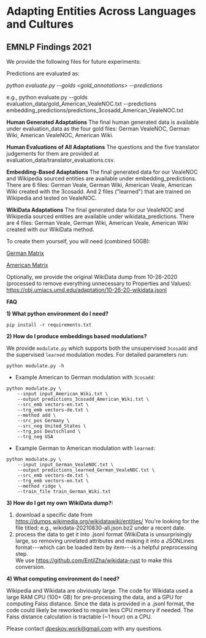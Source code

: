 # Adapting Entities Across Languages and Cultures
## EMNLP Findings 2021

We provide the following files for future experiments:

Predictions are evaluated as:

_python evaluate.py --golds <gold_annotations> --predictions <predictions>_

e.g., python evaluate.py --golds evaluation_data/gold_American_VealeNOC.txt --predictions embedding_predictions/predictions_3cosadd_American_VealeNOC.txt
    
**Human Generated Adaptations**
The final human generated data is available under evaluation_data as the four gold files: German VealeNOC, German Wiki, American VealeNOC, American Wiki.
    
**Human Evaluations of All Adaptations**
The questions and the five translator judgements for them are provided at evaluation_data/translator_evaluations.csv.

**Embedding-Based Adaptations**
The final generated data for our VealeNOC and Wikipedia sourced entities are available under embedding_predictions.
There are 6 files: German Veale, German Wiki, American Veale, American Wiki created with the 3cosadd.  And 2 files ("learned") that are trained on Wikipedia and tested on VealeNOC.   

**WikiData Adaptations**
The final generated data for our VealeNOC and Wikipedia sourced entities are available under wikidata_predictions.
There are 4 files: German Veale, German Wiki, American Veale, American Wiki created with our WikiData method.  

To create them yourself, you will need (combined 50GB):
    
[German Matrix](https://obj.umiacs.umd.edu/adaptation/all_german_matrix.npy)

[American Matrix](https://obj.umiacs.umd.edu/adaptation/all_american_matrix.npy)


Optionally, we provide the original WikiData dump from 10-26-2020 (processed to remove everything unnecessary to Properties and Values):
https://obj.umiacs.umd.edu/adaptation/10-26-20-wikidata.jsonl

**FAQ**

**1) What python environment do I need?**
```
pip install -r requirements.txt
```

**2) How do I produce embeddings based modulations?**

We provide ```modulate.py``` which supports both the unsupervised ```3cosadd``` and the supervised ```learned``` modulation modes. For detailed parameters run:
```
python modulate.py -h
```

* Example American to German modulation with ```3cosadd```:
```
python modulate.py \
    --input input_American_Wiki.txt \
    --output predictions_3cosadd_American_Wiki.txt \
    --src_emb vectors-en.txt \
    --trg_emb vectors-de.txt \
    --method add \
    --src_pos Germany \
    --src_neg United_States \
    --trg_pos Deutschland \
    --trg_neg USA
```

* Example German to American modulation with ```learned```:
```
python modulate.py \
    --input input_German_VealeNOC.txt \
    --output predictions_learned_German_VealeNOC.txt \
    --src_emb vectors-de.txt \
    --trg_emb vectors-en.txt \
    --method ridge \
    --train_file train_German_Wiki.txt
```

**3) How do I get my own WikiData dump?:**

1) download a specific date from  https://dumps.wikimedia.org/wikidatawiki/entities/
You're looking for the file titled: e.g., wikidata-20210830-all.json.bz2  under a recent date.
2) process the data to get it into .jsonl format (WikiData is unsurprisingly large, so removing unrelated attributes and making it into a JSONLines format---which can be loaded item by item---is a helpful preprocessing step.  
We use https://github.com/EntilZha/wikidata-rust to make this conversion.  
    
**4) What computing environment do I need?**

Wikipedia and Wikidata are obviously large.  The code for Wikidata used a large RAM CPU (100+ GB) for pre-processing the data, and a GPU for computing Faiss distance.  Since the data is provided in a .jsonl format, the code could likely be reworked to require less CPU memory if needed.  The Faiss distance calculation is tractable (~1 hour) on a CPU.  

Please contact dpeskov.work@gmail.com with any questions.  
